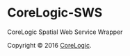 # CoreLogic-SWS
CoreLogic Spatial Web Service Wrapper

Copyright &copy; 2016 [CoreLogic](http://corelogic.com).